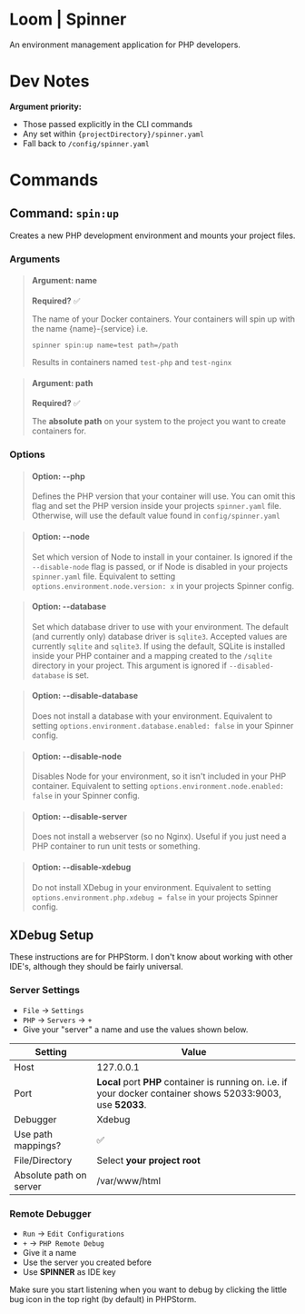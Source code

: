 # Loom | Spinner

An environment management application for PHP developers.

# Dev Notes

**Argument priority:**

- Those passed explicitly in the CLI commands
- Any set within `{projectDirectory}/spinner.yaml`
- Fall back to `/config/spinner.yaml`

# Commands

## Command: `spin:up`

Creates a new PHP development environment and mounts your project files.

### Arguments

> #### Argument: name 
>
> **Required?** ✅
> 
> The name of your Docker containers. Your containers will spin up with the name {name}-{service} i.e.
> 
> `spinner spin:up name=test path=/path`
> 
> Results in containers named `test-php` and `test-nginx`

> #### Argument: path
> 
> **Required?** ✅
> 
> The **absolute path** on your system to the project you want to create containers for.

### Options

> #### Option: --php
> 
> Defines the PHP version that your container will use. You can omit this flag and set the PHP version inside your
> projects `spinner.yaml` file. Otherwise, will use the default value found in `config/spinner.yaml`

> #### Option: --node
> 
> Set which version of Node to install in your container. Is ignored if the `--disable-node` flag is
> passed, or if Node is disabled in your projects `spinner.yaml` file. Equivalent to setting 
> `options.environment.node.version: x` in your projects Spinner config.

> #### Option: --database
> 
> Set which database driver to use with your environment. The default (and currently only) database driver is `sqlite3`. 
> Accepted values are currently `sqlite` and `sqlite3`. If using the default, SQLite is installed inside your PHP 
> container and a mapping created to the `/sqlite` directory in your project. This argument is ignored if 
> `--disabled-database` is set.

> #### Option: --disable-database
>
> Does not install a database with your environment. Equivalent to setting `options.environment.database.enabled: false` 
> in your Spinner config.

> #### Option: --disable-node
> 
> Disables Node for your environment, so it isn't included in your PHP container. Equivalent to setting 
> `options.environment.node.enabled: false` in your Spinner config.

> #### Option: --disable-server
> 
> Does not install a webserver (so no Nginx). Useful if you just need a PHP container to run unit tests or something.

> #### Option: --disable-xdebug
> 
> Do not install XDebug in your environment. Equivalent to setting `options.environment.php.xdebug = false` in your 
> projects Spinner config.

## XDebug Setup

These instructions are for PHPStorm. I don't know about working with other IDE's, although they
should be fairly universal.

### Server Settings

- `File` -> `Settings`
- `PHP` -> `Servers` -> `+`
- Give your "server" a name and use the values shown below.

| Setting                 | Value                                                                                                          |
|-------------------------|----------------------------------------------------------------------------------------------------------------|
| Host                    | 127.0.0.1                                                                                                      |
| Port                    | **Local** port **PHP** container is running on. i.e. if your docker container shows 52033:9003, use **52033**. |
| Debugger                | Xdebug                                                                                                         |
| Use path mappings?      | ✅                                                                                                              |
| File/Directory          | Select **your project root**                                                                                   |
| Absolute path on server | /var/www/html                                                                                                  |

### Remote Debugger

- `Run` -> `Edit Configurations`
- `+` -> `PHP Remote Debug`
- Give it a name
- Use the server you created before
- Use **SPINNER** as IDE key

Make sure you start listening when you want to debug by clicking the little bug icon in the 
top right (by default) in PHPStorm.